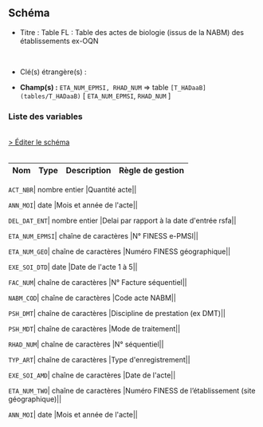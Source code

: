 ## Schéma


- Titre : Table FL : Table des actes de biologie (issus de la NABM) des établissements ex-OQN
<br />



- Clé(s) étrangère(s) : <br />

- **Champ(s) :** `ETA_NUM_EPMSI, RHAD_NUM`
  => table `[T_HADaaB](tables/T_HADaaB)` [ `ETA_NUM_EPMSI`, `RHAD_NUM` ]<br />

 
### Liste des variables
<br />
<div>
    <a href="https://gitlab.com/healthdatahub/applications-du-hdh/schema-snds/-/tree/master/schemas/T_HADaaFL/T_HADaaFL.json"
       target="_blank" rel="noopener noreferrer">> Éditer le schéma</a>
</div>
<br />

Nom | Type | Description | Règle de gestion
-|-|-|-



`ACT_NBR`| nombre entier |Quantité acte||

`ANN_MOI`| date |Mois et année de l'acte||

`DEL_DAT_ENT`| nombre entier |Delai par rapport à la date d'entrée rsfa||

`ETA_NUM_EPMSI`| chaîne de caractères |N° FINESS e-PMSI||

`ETA_NUM_GEO`| chaîne de caractères |Numéro FINESS  géographique||

`EXE_SOI_DTD`| date |Date de l'acte 1 à 5||

`FAC_NUM`| chaîne de caractères |N° Facture séquentiel||

`NABM_COD`| chaîne de caractères |Code acte NABM||

`PSH_DMT`| chaîne de caractères |Discipline de prestation (ex DMT)||

`PSH_MDT`| chaîne de caractères |Mode de traitement||

`RHAD_NUM`| chaîne de caractères |N° séquentiel||

`TYP_ART`| chaîne de caractères |Type d'enregistrement||

`EXE_SOI_AMD`| chaîne de caractères |Date de l'acte||

`ETA_NUM_TWO`| chaîne de caractères |Numéro FINESS de l’établissement (site géographique)||

`ANN_MOI`| date |Mois et année de l'acte||
